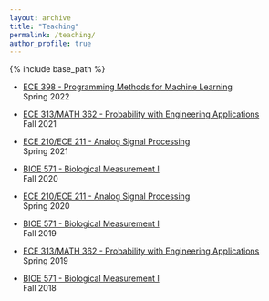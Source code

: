 ```yaml
---
layout: archive
title: "Teaching"
permalink: /teaching/
author_profile: true
---
```


{% include base_path %}

* [ECE 398 - Programming Methods for Machine Learning](https://courses.grainger.illinois.edu/ECE398AS/sp2022/) <br/>
  Spring 2022

* [ECE 313/MATH 362 - Probability with Engineering Applications](https://courses.engr.illinois.edu/ece313/fa2021) <br/>
  Fall 2021

* [ECE 210/ECE 211 - Analog Signal Processing](https://courses.engr.illinois.edu/ECE210/sp2021/index.html) <br/>
  Spring 2021
  
* [BIOE 571 - Biological Measurement I]() <br/>
  Fall 2020

* [ECE 210/ECE 211 - Analog Signal Processing](https://courses.engr.illinois.edu/ECE210/sp2020/index.html) <br/>
  Spring 2020

* [BIOE 571 - Biological Measurement I](https://courses.grainger.illinois.edu/BIOE571/FA2019/INDEX.HTML) <br/>
  Fall 2019

* [ECE 313/MATH 362 - Probability with Engineering Applications](https://courses.engr.illinois.edu/ece313/sp2019) <br/>
  Spring 2019
  
* [BIOE 571 - Biological Measurement I](https://courses.grainger.illinois.edu/BIOE571/FA2018/INDEX.HTML) <br/>
  Fall 2018
